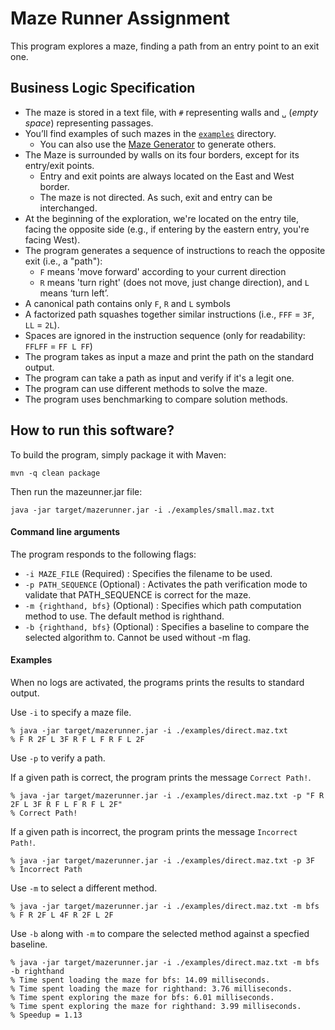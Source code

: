 # Maze Runner Assignment

This program explores a maze, finding a path from an entry point to an exit one.

## Business Logic Specification

- The maze is stored in a text file, with `#` representing walls and `␣` (_empty space_) representing passages.
- You’ll find examples of such mazes in the [`examples`](./examples) directory. 
    - You can also use the [Maze Generator](https://github.com/ace-lectures/maze-gen) to generate others.
- The Maze is surrounded by walls on its four borders, except for its entry/exit points.
    - Entry and exit points are always located on the East and West border.
    - The maze is not directed. As such, exit and entry can be interchanged.
- At the beginning of the exploration, we're located on the entry tile, facing the opposite side (e.g., if entering by the eastern entry, you're facing West).
- The program generates a sequence of instructions to reach the opposite exit (i.e., a "path"):
    - `F` means 'move forward' according to your current direction
    - `R` means 'turn right' (does not move, just change direction), and `L` means ‘turn left’. 
- A canonical path contains only `F`, `R` and `L` symbols
- A factorized path squashes together similar instructions (i.e., `FFF` = `3F`, `LL` = `2L`).
- Spaces are ignored in the instruction sequence (only for readability: `FFLFF` = `FF L FF`)
- The program takes as input a maze and print the path on the standard output.
- The program can take a path as input and verify if it's a legit one.
- The program can use different methods to solve the maze.
- The program uses benchmarking to compare solution methods.

## How to run this software?

To build the program, simply package it with Maven:

```
mvn -q clean package 
```

Then run the mazeunner.jar file:
```
java -jar target/mazerunner.jar -i ./examples/small.maz.txt
```

#### Command line arguments

The program responds to the following flags:

- `-i MAZE_FILE` (Required) : Specifies the filename to be used. 
- `-p PATH_SEQUENCE` (Optional) : Activates the path verification mode to validate that PATH_SEQUENCE is correct for the maze.
- `-m {righthand, bfs}` (Optional) : Specifies which path computation method to use. The default method is righthand.
- `-b {righthand, bfs}` (Optional) : Specifies a baseline to compare the selected algorithm to. Cannot be used without -m flag.

#### Examples

When no logs are activated, the programs prints the results to standard output.

Use `-i` to specify a maze file.
```
% java -jar target/mazerunner.jar -i ./examples/direct.maz.txt
% F R 2F L 3F R F L F R F L 2F
```
Use `-p` to verify a path.

If a given path is correct, the program prints the message `Correct Path!`.

```
% java -jar target/mazerunner.jar -i ./examples/direct.maz.txt -p "F R 2F L 3F R F L F R F L 2F"
% Correct Path!
```

If a given path is incorrect, the program prints the message `Incorrect Path!`.

```
% java -jar target/mazerunner.jar -i ./examples/direct.maz.txt -p 3F
% Incorrect Path
```

Use `-m` to select a different method.
```
% java -jar target/mazerunner.jar -i ./examples/direct.maz.txt -m bfs
% F R 2F L 4F R 2F L 2F
```

Use `-b` along with `-m` to compare the selected method against a specfied baseline.
```
% java -jar target/mazerunner.jar -i ./examples/direct.maz.txt -m bfs -b righthand
% Time spent loading the maze for bfs: 14.09 milliseconds.
% Time spent loading the maze for righthand: 3.76 milliseconds.
% Time spent exploring the maze for bfs: 6.01 milliseconds.
% Time spent exploring the maze for righthand: 3.99 milliseconds.
% Speedup = 1.13
```
